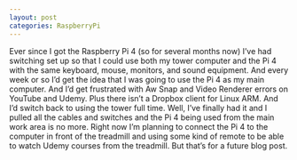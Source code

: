 ```yaml
---
layout: post
categories: RaspberryPi
---
```

Ever since I got the Raspberry Pi 4 (so for several months now) I’ve had switching set up so that I could use both my tower computer and the Pi 4 with the same keyboard, mouse, monitors, and sound equipment. And every week or so I’d get the idea that I was going to use the Pi 4 as my main computer. And I’d get frustrated with Aw Snap and Video Renderer errors on YouTube and Udemy. Plus there isn’t a Dropbox client for Linux ARM. And I’d switch back to using the tower full time. Well, I’ve finally had it and I pulled all the cables and switches and the Pi 4 being used from the main work area is no more. Right now I’m planning to connect the Pi 4 to the computer in front of the treadmill and using some kind of remote to be able to watch Udemy courses from the treadmill. But that’s for a future blog post.

